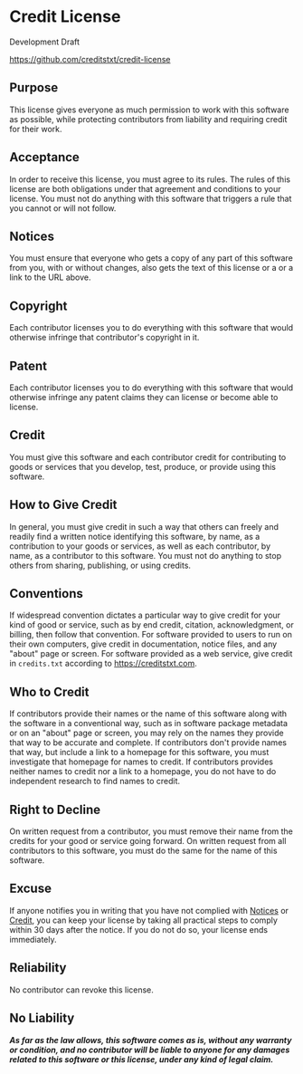 # Credit License

Development Draft

<https://github.com/creditstxt/credit-license>

## Purpose

This license gives everyone as much permission to work with this software as possible, while protecting contributors from liability and requiring credit for their work.

## Acceptance

In order to receive this license, you must agree to its rules.  The rules of this license are both obligations under that agreement and conditions to your license.  You must not do anything with this software that triggers a rule that you cannot or will not follow.

## Notices

You must ensure that everyone who gets a copy of any part of this software from you, with or without changes, also gets the text of this license or a or a link to the URL above.

## Copyright

Each contributor licenses you to do everything with this software that would otherwise infringe that contributor's copyright in it.

## Patent

Each contributor licenses you to do everything with this software that would otherwise infringe any patent claims they can license or become able to license.

## Credit

You must give this software and each contributor credit for contributing to goods or services that you develop, test, produce, or provide using this software.

## How to Give Credit

In general, you must give credit in such a way that others can freely and readily find a written notice identifying this software, by name, as a contribution to your goods or services, as well as each contributor, by name, as a contributor to this software.  You must not do anything to stop others from sharing, publishing, or using credits.

## Conventions

If widespread convention dictates a particular way to give credit for your kind of good or service, such as by end credit, citation, acknowledgment, or billing, then follow that convention.  For software provided to users to run on their own computers, give credit in documentation, notice files, and any "about" page or screen.  For software provided as a web service, give credit in `credits.txt` according to <https://creditstxt.com>.

## Who to Credit

If contributors provide their names or the name of this software along with the software in a conventional way, such as in software package metadata or on an "about" page or screen, you may rely on the names they provide that way to be accurate and complete.  If contributors don't provide names that way, but include a link to a homepage for this software, you must investigate that homepage for names to credit.  If contributors provides neither names to credit nor a link to a homepage, you do not have to do independent research to find names to credit.

## Right to Decline

On written request from a contributor, you must remove their name from the credits for your good or service going forward.  On written request from all contributors to this software, you must do the same for the name of this software.

## Excuse

If anyone notifies you in writing that you have not complied with [Notices](#notices) or [Credit](#credit), you can keep your license by taking all practical steps to comply within 30 days after the notice.  If you do not do so, your license ends immediately.

## Reliability

No contributor can revoke this license.

## No Liability

***As far as the law allows, this software comes as is, without any warranty or condition, and no contributor will be liable to anyone for any damages related to this software or this license, under any kind of legal claim.***
